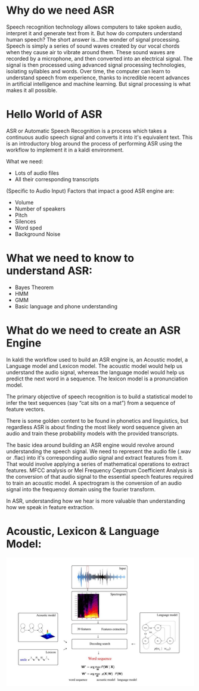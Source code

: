 # Why do we need ASR

Speech recognition technology allows computers to take spoken audio, interpret it and generate text from it. 
But how do computers understand human speech? The short answer is…the wonder of signal processing. Speech 
is simply a series of sound waves created by our vocal chords when they cause air to vibrate around them.
These sound waves are recorded by a microphone, and then converted into an electrical signal. The signal 
is then processed using advanced signal processing technologies, isolating syllables and words. Over time, the computer can learn to understand speech from experience, thanks to incredible recent advances in artificial intelligence and machine learning. But signal processing is what makes it all possible.


# Hello World of ASR

ASR or Automatic Speech Recognition is a process which takes a continuous audio speech signal
and converts it into it's equivalent text. This is an introductory blog around the process of performing ASR
using the workflow to implement it in a kaldi environment.

What we need:

* Lots of audio files
* All their corresponding transcripts

(Specific to Audio Input) Factors that impact a good ASR engine are:

* Volume
* Number of speakers
* Pitch
* Silences
* Word sped
* Background Noise


# What we need to know to understand ASR:

* Bayes Theorem
* HMM
* GMM
* Basic language and phone understanding


# What do we need to create an ASR Engine 

In kaldi the workflow used to build an ASR engine is, an Acoustic model, a Language model and Lexicon model.
The acoustic model would help us understand the audio signal, whereas the language model would help us predict the
next word in a sequence. The lexicon model is a pronunciation model.

The primary objective of speech recognition is to build a statistical model to infer the text sequences 
(say “cat sits on a mat”) from a sequence of feature vectors.

There is some golden content to be found in phonetics and linguistics, but regardless ASR is about finding the most 
likely word sequence given an audio and train these probability models with the provided transcripts.

The basic idea around building an ASR engine would revolve around understanding the speech signal. We need to 
represent the audio file (.wav or .flac) into it's corresponding audio signal and extract features from it. That
would involve applying a series of mathematical operations to extract features. MFCC analysis or Mel Frequency Cepstrum 
Coefficient Analysis is the conversion of that audio signal to the essential speech features required to train an 
acoustic model. A spectrogram is the conversion of an audio signal into the frequency domain using the fourier transform. 

In ASR, understanding how we hear is more valuable than understanding how we speak in feature extraction.

# Acoustic, Lexicon & Language Model:

![ASR](resources/ASR.JPG "ASR")



